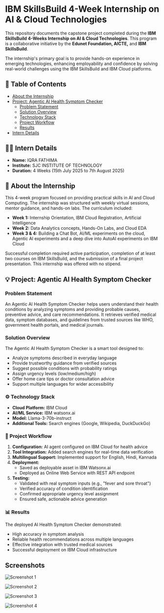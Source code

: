 # IBM SkillsBuild 4-Week Internship on AI & Cloud Technologies


This repository documents the capstone project completed during the **IBM SkillsBuild 4-Weeks Internship on AI & Cloud Technologies**. This program is a collaborative initiative by the **Edunet Foundation, AICTE,** and **IBM SkillsBuild**.

The internship's primary goal is to provide hands-on experience in emerging technologies, enhancing employability and confidence by solving real-world challenges using the IBM SkillsBuild and IBM Cloud platforms.

## 📝 Table of Contents
- [About the Internship](#about-the-internship)
- [Project: Agentic AI Health Symptom Checker](#project-agentic-ai-health-symptom-checker)
  - [Problem Statement](#problem-statement)
  - [Solution Overview](#solution-overview)
  - [Technology Stack](#technology-stack)
  - [Project Workflow](#project-workflow)
  - [Results](#results)
- [Intern Details](#intern-details)

## 👨‍💻 Intern Details
- **Name:** IQRA FATHIMA
- **Institute:** SJC INSTITUTE OF TECHNOLOGY
- **Duration:** 4 Weeks (15th July 2025 to 7th August 2025)

## 📖 About the Internship
This 4-week program focused on providing practical skills in AI and Cloud Computing. The internship was structured with weekly virtual sessions, mentor guidance, and hands-on labs. The curriculum included:

- **Week 1:** Internship Orientation, IBM Cloud Registration, Artificial Intelligence
- **Week 2:** Data Analytics concepts, Hands-On Labs, and Cloud EDA
- **Week 3 & 4:** Building a Chat Bot, AI/ML experiments on the cloud, Agentic AI experiments and a deep dive into AutoAI experiments on IBM Cloud

Successful completion required active participation, completion of at least two courses on IBM SkillsBuild, and the submission of a final project presentation. This internship was offered with no stipend.

## 💡 Project: Agentic AI Health Symptom Checker 

### Problem Statement
An Agentic AI Health Symptom Checker helps users understand their health conditions by analyzing symptoms and providing probable causes, preventive advice, and care recommendations. It retrieves verified medical data, symptom databases, and guidelines from trusted sources like WHO, government health portals, and medical journals.

### Solution Overview
The Agentic AI Health Symptom Checker is a smart tool designed to:
- Analyze symptoms described in everyday language
- Provide trustworthy guidance from verified sources
- Suggest possible conditions with probability ratings
- Assign urgency levels (low/medium/high)
- Offer home care tips or doctor consultation advice
- Support multiple languages for wider accessibility

### ⚙️ Technology Stack
- **Cloud Platform:** IBM Cloud
- **AI/ML Service:** IBM watsonx.ai
- **Model:** Llama-3-70b-instruct
- **Additional Tools:** Search engines (Google, Wikipedia, DuckDuckGo)

### 🚀 Project Workflow
1. **Configuration:** AI agent configured on IBM Cloud for health advice
2. **Tool Integration:** Added search engines for real-time data verification
3. **Multilingual Support:** Implemented support for English, Hindi, Kannada
4. **Deployment:** 
   - Saved as deployable asset in IBM Watsonx.ai
   - Deployed as Online Web Service with REST API endpoint
5. **Testing:** 
   - Validated with real symptom inputs (e.g., "fever and sore throat")
   - Verified accuracy of condition identification
   - Confirmed appropriate urgency level assignment
   - Ensured safe, actionable advice generation

### 📊 Results
The deployed AI Health Symptom Checker demonstrated:
- High accuracy in symptom analysis
- Reliable health recommendations across multiple languages
- Effective integration with trusted medical sources
- Successful deployment on IBM Cloud infrastructure

## Screenshots
![Screenshot 1](https://github.com/user-attachments/assets/b6d124f9-f567-4a70-8607-48a49e017e59)


![Screenshot 2](https://github.com/user-attachments/assets/ee182032-bd27-4c8f-a2ac-7594b95c5560)


![Screenshot 3](https://github.com/user-attachments/assets/1f62df7a-40ec-4b06-9ad2-0c052c6c6dd5)


![Screenshot 4](https://github.com/user-attachments/assets/29143d53-f66d-488f-a228-1ac823e99e7d)


